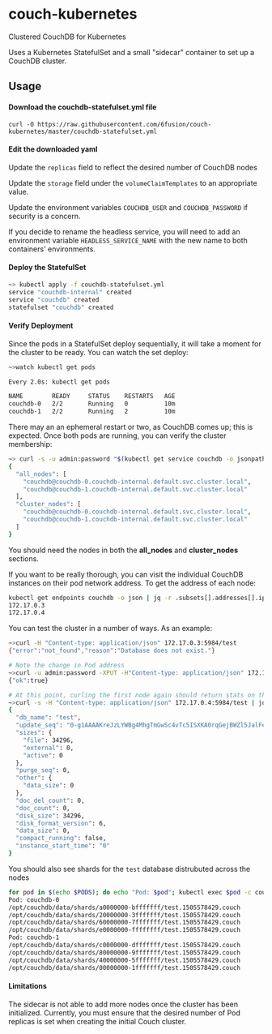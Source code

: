 # couch-kubernetes
Clustered CouchDB for Kubernetes

Uses a Kubernetes StatefulSet and a small "sidecar" container to set up a CouchDB cluster.

## Usage
#### Download the couchdb-statefulset.yml file

```curl -O https://raw.githubusercontent.com/6fusion/couch-kubernetes/master/couchdb-statefulset.yml```

#### Edit the downloaded yaml

Update the `replicas` field to reflect the desired number of CouchDB nodes

Update the `storage` field under the `volumeClaimTemplates` to an appropriate value.

Update the environment variables `COUCHDB_USER` and `COUCHDB_PASSWORD` if security is a concern.

If you decide to rename the headless service, you will need to add an environment variable `HEADLESS_SERVICE_NAME` with the new name to both containers' environments.

#### Deploy the StatefulSet

```bash
~> kubectl apply -f couchdb-statefulset.yml
service "couchdb-internal" created
service "couchdb" created
statefulset "couchdb" created
```

#### Verify Deployment

Since the pods in a StatefulSet deploy sequentially, it will take a moment for the cluster to be ready.
You can watch the set deploy:
```bash
~>watch kubectl get pods

Every 2.0s: kubectl get pods

NAME        READY     STATUS    RESTARTS   AGE
couchdb-0   2/2       Running   0          10m
couchdb-1   2/2       Running   2          10m
```

There may an an ephemeral restart or two, as CouchDB comes up; this is expected.
Once both pods are running, you can verify the cluster membership:
```bash
~> curl -s -u admin:password "$(kubectl get service couchdb -o jsonpath='{.spec.clusterIP}'):5984/_membership" | jq .
{
  "all_nodes": [
    "couchdb@couchdb-0.couchdb-internal.default.svc.cluster.local",
    "couchdb@couchdb-1.couchdb-internal.default.svc.cluster.local"
  ],
  "cluster_nodes": [
    "couchdb@couchdb-0.couchdb-internal.default.svc.cluster.local",
    "couchdb@couchdb-1.couchdb-internal.default.svc.cluster.local"
  ]
}

```

You should need the nodes in both the **all_nodes** and **cluster_nodes** sections.

If you want to be really thorough, you can visit the individual CouchDB instances on their pod network address.
To get the address of each node:
```bash
kubectl get endpoints couchdb -o json | jq -r .subsets[].addresses[].ip
172.17.0.3
172.17.0.4
```

You can test the cluster in a number of ways. As an example:
```bash
~>curl -H "Content-type: application/json" 172.17.0.3:5984/test
{"error":"not_found","reason":"Database does not exist."}

# Note the change in Pod address
~>curl -u admin:password -XPUT -H"Content-type: application/json" 172.17.0.4:5984/test
{"ok":true}

# At this point, curling the first node again should return stats on the test database
~>curl -s -H "Content-type: application/json" 172.17.0.4:5984/test | jq .
{
  "db_name": "test",
  "update_seq": "0-g1AAAAKreJzLYWBg4MhgTmGwSc4vTc5ISXKA0rqGejBWZl5JalFeYo5eSmpaYmlOiV5xWbJeck5pMVBYLyc_OTEnB2gKUyJDkvz___-zEhmwmmdAqnlJCkAyyR6PkSQ7MckBZGQ8VV2ZADKynpquzGMBkgwNQApo6nyquRRi7AKIsfup7NoDEGPvU9m1DyDGgsI2CwDPrfAa",
  "sizes": {
    "file": 34296,
    "external": 0,
    "active": 0
  },
  "purge_seq": 0,
  "other": {
    "data_size": 0
  },
  "doc_del_count": 0,
  "doc_count": 0,
  "disk_size": 34296,
  "disk_format_version": 6,
  "data_size": 0,
  "compact_running": false,
  "instance_start_time": "0"
}

```

You should also see shards for the `test` database distrubuted across the nodes
```bash
for pod in $(echo $PODS); do echo "Pod: $pod"; kubectl exec $pod -c couchdb -- /usr/bin/find /opt/couchdb/data/; done | grep -E '(Pod|test)'
Pod: couchdb-0
/opt/couchdb/data/shards/a0000000-bfffffff/test.1505578429.couch
/opt/couchdb/data/shards/20000000-3fffffff/test.1505578429.couch
/opt/couchdb/data/shards/60000000-7fffffff/test.1505578429.couch
/opt/couchdb/data/shards/e0000000-ffffffff/test.1505578429.couch
Pod: couchdb-1
/opt/couchdb/data/shards/c0000000-dfffffff/test.1505578429.couch
/opt/couchdb/data/shards/80000000-9fffffff/test.1505578429.couch
/opt/couchdb/data/shards/40000000-5fffffff/test.1505578429.couch
/opt/couchdb/data/shards/00000000-1fffffff/test.1505578429.couch
```

#### Limitations
The sidecar is not able to add more nodes once the cluster has been initialized. Currently, you must ensure that the desired number of Pod replicas is set when creating the initial Couch cluster.
